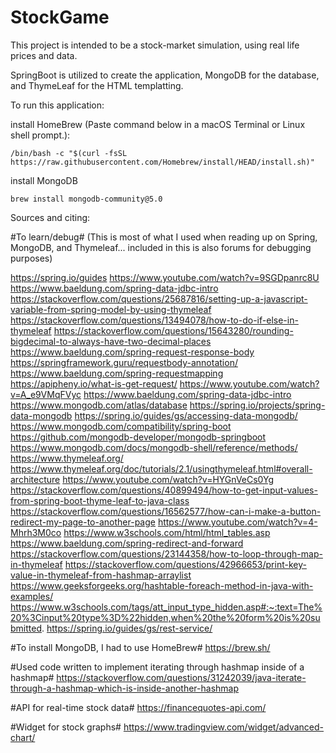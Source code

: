 # StockGame
This project is intended to be a stock-market simulation, using real life prices and data.

SpringBoot is utilized to create the application, MongoDB for the database, and ThymeLeaf for the HTML templatting.

To run this application:

install HomeBrew (Paste command below in a macOS Terminal or Linux shell prompt.):
```
/bin/bash -c "$(curl -fsSL https://raw.githubusercontent.com/Homebrew/install/HEAD/install.sh)"
```

install MongoDB
```
brew install mongodb-community@5.0
```




Sources and citing:

#To learn/debug# (This is most of what I used when reading up on Spring, MongoDB, and Thymeleaf... included in this is also forums for debugging purposes)

https://spring.io/guides
https://www.youtube.com/watch?v=9SGDpanrc8U
https://www.baeldung.com/spring-data-jdbc-intro
https://stackoverflow.com/questions/25687816/setting-up-a-javascript-variable-from-spring-model-by-using-thymeleaf
https://stackoverflow.com/questions/13494078/how-to-do-if-else-in-thymeleaf
https://stackoverflow.com/questions/15643280/rounding-bigdecimal-to-always-have-two-decimal-places
https://www.baeldung.com/spring-request-response-body
https://springframework.guru/requestbody-annotation/
https://www.baeldung.com/spring-requestmapping
https://apipheny.io/what-is-get-request/
https://www.youtube.com/watch?v=A_e9VMqFVyc
https://www.baeldung.com/spring-data-jdbc-intro
https://www.mongodb.com/atlas/database
https://spring.io/projects/spring-data-mongodb
https://spring.io/guides/gs/accessing-data-mongodb/
https://www.mongodb.com/compatibility/spring-boot
https://github.com/mongodb-developer/mongodb-springboot
https://www.mongodb.com/docs/mongodb-shell/reference/methods/
https://www.thymeleaf.org/
https://www.thymeleaf.org/doc/tutorials/2.1/usingthymeleaf.html#overall-architecture
https://www.youtube.com/watch?v=HYGnVeCs0Yg
https://stackoverflow.com/questions/40899494/how-to-get-input-values-from-spring-boot-thyme-leaf-to-java-class
https://stackoverflow.com/questions/16562577/how-can-i-make-a-button-redirect-my-page-to-another-page
https://www.youtube.com/watch?v=4-Mhrh3M0co
https://www.w3schools.com/html/html_tables.asp
https://www.baeldung.com/spring-redirect-and-forward
https://stackoverflow.com/questions/23144358/how-to-loop-through-map-in-thymeleaf
https://stackoverflow.com/questions/42966653/print-key-value-in-thymeleaf-from-hashmap-arraylist
https://www.geeksforgeeks.org/hashtable-foreach-method-in-java-with-examples/
https://www.w3schools.com/tags/att_input_type_hidden.asp#:~:text=The%20%3Cinput%20type%3D%22hidden,when%20the%20form%20is%20submitted.
https://spring.io/guides/gs/rest-service/

#To install MongoDB, I had to use HomeBrew#
https://brew.sh/

#Used code written to implement iterating through hashmap inside of a hashmap#
https://stackoverflow.com/questions/31242039/java-iterate-through-a-hashmap-which-is-inside-another-hashmap

#API for real-time stock data#
https://financequotes-api.com/

#Widget for stock graphs#
https://www.tradingview.com/widget/advanced-chart/
